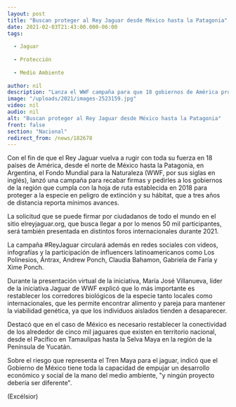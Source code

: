 ```yaml
---
layout: post
title: "Buscan proteger al Rey Jaguar desde México hasta la Patagonia"
date: 2021-02-03T21:43:00.000-06:00
tags:
  
  - Jaguar
  
  - Protección
  
  - Medio Ambiente
  
author: nil
description: "Lanza el WWF campaña para que 18 gobiernos de América protejan a esta especie en peligro de extinción; se busca reestablecer corredores de la especie; participan influencers"
image: "/uploads/2021/images-2523159.jpg"
video: nil
audio: nil
alt: "Buscan proteger al Rey Jaguar desde México hasta la Patagonia"
front: false
section: "Nacional"
redirect_from: /news/182678
---
```


Con el fin de que el Rey Jaguar vuelva a rugir con toda su fuerza en 18 países de América, desde el norte de México hasta la Patagonia, en Argentina, el Fondo Mundial para la Naturaleza (WWF, por sus siglas en inglés), lanzó una campaña para recabar firmas y pedirles a los gobiernos de la región que cumpla con la hoja de ruta establecida en 2018 para proteger a la especie en peligro de extinción y su hábitat, que a tres años de distancia reporta mínimos avances.

La solicitud que se puede firmar por ciudadanos de todo el mundo en el sitio elreyjaguar.org, que busca llegar a por lo menos 50 mil participantes, será también presentada en distintos foros internacionales durante 2021.

La campaña #ReyJaguar circulará además en redes sociales con videos, infografías y la participación de influencers latinoamericanos como Los Polinesios, Ántrax, Andrew Ponch, Claudia Bahamon, Gabriela de Faría y Xime Ponch.

Durante la presentación virtual de la iniciativa, María José Villanueva, líder de la iniciativa Jaguar de WWF explicó que lo más importante es restablecer los corredores biológicos de la especie tanto locales como internacionales, que les permite encontrar alimento y pareja para mantener la viabilidad genética, ya que los individuos aislados tienden a desaparecer.

Destacó que en el caso de México es necesario restablecer la conectividad de los alrededor de cinco mil jaguares que existen en territorio nacional, desde el Pacífico en Tamaulipas hasta la Selva Maya en la región de la Península de Yucatán.

Sobre el riesgo que representa el Tren Maya para el jaguar, indicó que el Gobierno de México tiene toda la capacidad de empujar un desarrollo económico y social de la mano del medio ambiente, "y ningún proyecto debería ser diferente".

(Excélsior)